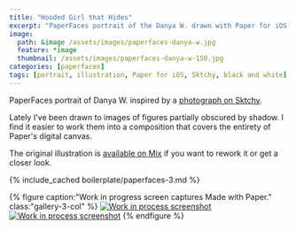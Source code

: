 ```yaml
---
title: "Hooded Girl that Hides"
excerpt: "PaperFaces portrait of the Danya W. drawn with Paper for iOS on an iPad."
image: 
  path: &image /assets/images/paperfaces-danya-w.jpg 
  feature: *image
  thumbnail: /assets/images/paperfaces-danya-w-150.jpg
categories: [paperfaces]
tags: [portrait, illustration, Paper for iOS, Sktchy, black and white]
---
```


PaperFaces portrait of Danya W. inspired by a [photograph on Sktchy](https://sktchy.com/NjZR3H).

Lately I've been drawn to images of figures partially obscured by shadow. I find it easier to work them into a composition that covers the entirety of Paper's digital canvas.

The original illustration is [available on Mix](https://mix.fiftythree.com/11098-Michael-Rose/799752/remixes) if you want to rework it or get a closer look.

{% include_cached boilerplate/paperfaces-3.md %}

{% figure caption:"Work in progress screen captures Made with Paper." class:"gallery-3-col" %}
[![Work in process screenshot](/assets/images/paperfaces-danya-w-process-1-600.jpg)](/assets/images/paperfaces-danya-w-process-1-lg.jpg) [![Work in process screenshot](/assets/images/paperfaces-danya-w-process-2-600.jpg)](/assets/images/paperfaces-danya-w-process-2-lg.jpg)
{% endfigure %}
